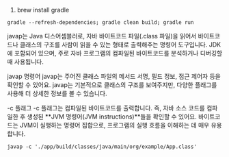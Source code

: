 

1. brew install gradle


```
gradle --refresh-dependencies; gradle clean build; gradle run
```


javap는 Java 디스어셈블러로, 자바 바이트코드 파일(.class 파일)을 읽어서 바이트코드나 클래스의 구조를 사람이 읽을 수 있는 형태로 출력해주는 명령어 도구입니다. JDK에 포함되어 있으며, 주로 자바 프로그램의 컴파일된 바이트코드를 분석하거나 디버깅할 때 사용됩니다.

javap 명령어
javap는 주어진 클래스 파일의 메서드 서명, 필드 정보, 접근 제어자 등을 확인할 수 있어요. javap는 기본적으로 클래스의 구조를 보여주지만, 다양한 플래그를 사용해 더 상세한 정보를 볼 수 있습니다.

-c 플래그
-c 플래그는 컴파일된 바이트코드를 출력합니다. 즉, 자바 소스 코드를 컴파일한 후 생성된 **JVM 명령어(JVM instructions)**들을 확인할 수 있어요. 바이트코드는 JVM이 실행하는 명령어 집합으로, 프로그램의 실행 흐름을 이해하는 데 매우 유용합니다.
```
javap -c './app/build/classes/java/main/org/example/App.class'             
```